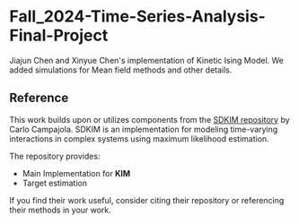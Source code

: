 # Fall_2024-Time-Series-Analysis-Final-Project
Jiajun Chen and Xinyue Chen's implementation of Kinetic Ising Model.
We added simulations for Mean field methods and other details.

## Reference

This work builds upon or utilizes components from the [SDKIM repository](https://github.com/carlocampajola/SDKIM/tree/SDKIM) by Carlo Campajola. SDKIM is an implementation for modeling time-varying interactions in complex systems using maximum likelihood estimation.

The repository provides:
- Main Implementation for **KIM**
- Target estimation

If you find their work useful, consider citing their repository or referencing their methods in your work.

